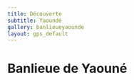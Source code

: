 ```yaml
---
title: Découverte
subtitle: Yaoundé
gallery: banlieueyaounde
layout: gps_default
---
```


# Banlieue de Yaouné

